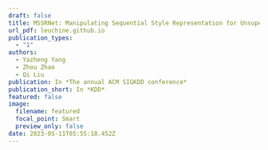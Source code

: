 ```yaml
---
draft: false
title: MSSRNet: Manipulating Sequential Style Representation for Unsupervised Text Style Transfer
url_pdf: leuchine.github.io
publication_types:
  - "1"
authors:
  - Yazheng Yang
  - Zhou Zhao
  - Qi Liu
publication: In *The annual ACM SIGKDD conference*
publication_short: In *KDD*
featured: false
image:
  filename: featured
  focal_point: Smart
  preview_only: false
date: 2023-05-11T05:55:18.452Z
---
```


